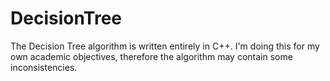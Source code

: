 # DecisionTree

The Decision Tree algorithm is written entirely in C++.
I'm doing this for my own academic objectives, therefore the algorithm may contain some inconsistencies.
